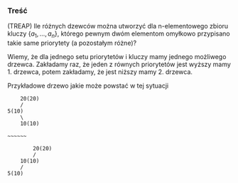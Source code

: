 ### Treść
(TREAP)
Ile różnych dzewców można utworzyć dla n-elementowego zbioru kluczy $\{a_1,\dots,a_n\}$, którego pewnym dwóm elementom omyłkowo przypisano takie same priorytety (a pozostałym różne)?

Wiemy, że dla jednego setu priorytetów i kluczy mamy jednego możliwego drzewca. Zakładamy raz, że jeden z równych priorytetów jest wyższy mamy 1. drzewca, potem zakładamy, że jest niższy mamy 2. drzewca.

Przykładowe drzewo jakie może powstać w tej sytuacji

```
    20(20)
    /
5(10)
    \
    10(10)

~~~~~~

        20(20)
        /
    10(10)
    /
5(10)
```